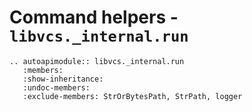 # Command helpers - `libvcs._internal.run`

```{eval-rst}
.. autoapimodule:: libvcs._internal.run
   :members:
   :show-inheritance:
   :undoc-members:
   :exclude-members: StrOrBytesPath, StrPath, logger
```
